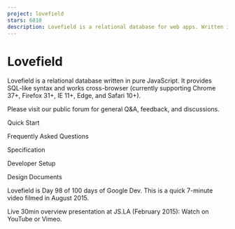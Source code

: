 ```yaml
---
project: lovefield
stars: 6810
description: Lovefield is a relational database for web apps. Written in JavaScript, works cross-browser. Provides SQL-like APIs that are fast, safe, and easy to use.
---
```


Lovefield
=========

Lovefield is a relational database written in pure JavaScript. It provides SQL-like syntax and works cross-browser (currently supporting Chrome 37+, Firefox 31+, IE 11+, Edge, and Safari 10+).

Please visit our public forum for general Q&A, feedback, and discussions.

Quick Start

Frequently Asked Questions

Specification

Developer Setup

Design Documents

Lovefield is Day 98 of 100 days of Google Dev. This is a quick 7-minute video filmed in August 2015.

Live 30min overview presentation at JS.LA (February 2015): Watch on YouTube or Vimeo.
